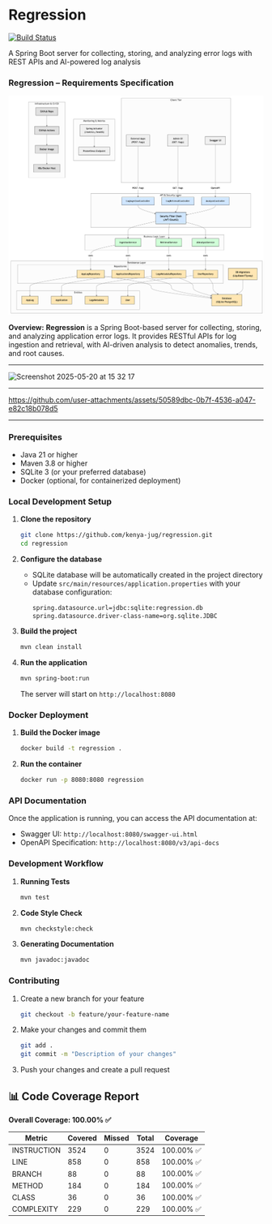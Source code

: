 # Regression
[![Build Status](https://github.com/kenya-jug/regression/actions/workflows/maven.yml/badge.svg)](https://github.com/kenya-jug/regression/actions/workflows/maven.yml)

A Spring Boot server for collecting, storing, and analyzing error logs with REST APIs and AI-powered log analysis

### **Regression – Requirements Specification**

![Project Overview Diagram](/specification/assets/diagram.png)

**Overview:**
**Regression** is a Spring Boot-based server for collecting, storing, and analyzing application error logs. It provides RESTful APIs for log ingestion and retrieval, with AI-driven analysis to detect anomalies, trends, and root causes.


---

<img width="1184" alt="Screenshot 2025-05-20 at 15 32 17" src="https://github.com/user-attachments/assets/b32085f6-4d35-4e35-9ad9-7dae4a27f532" />

---

https://github.com/user-attachments/assets/50589dbc-0b7f-4536-a047-e82c18b078d5

---

### Prerequisites

- Java 21 or higher
- Maven 3.8 or higher
- SQLite 3 (or your preferred database)
- Docker (optional, for containerized deployment)

### Local Development Setup

1. **Clone the repository**
   ```bash
   git clone https://github.com/kenya-jug/regression.git
   cd regression
   ```

2. **Configure the database**
   - SQLite database will be automatically created in the project directory
   - Update `src/main/resources/application.properties` with your database configuration:
     ```properties
     spring.datasource.url=jdbc:sqlite:regression.db
     spring.datasource.driver-class-name=org.sqlite.JDBC
     ```

3. **Build the project**
   ```bash
   mvn clean install
   ```

4. **Run the application**
   ```bash
   mvn spring-boot:run
   ```
   The server will start on `http://localhost:8080`

### Docker Deployment

1. **Build the Docker image**
   ```bash
   docker build -t regression .
   ```

2. **Run the container**
   ```bash
   docker run -p 8080:8080 regression
   ```

### API Documentation

Once the application is running, you can access the API documentation at:
- Swagger UI: `http://localhost:8080/swagger-ui.html`
- OpenAPI Specification: `http://localhost:8080/v3/api-docs`

### Development Workflow

1. **Running Tests**
   ```bash
   mvn test
   ```

2. **Code Style Check**
   ```bash
   mvn checkstyle:check
   ```

3. **Generating Documentation**
   ```bash
   mvn javadoc:javadoc
   ```

### Contributing

1. Create a new branch for your feature
   ```bash
   git checkout -b feature/your-feature-name
   ```

2. Make your changes and commit them
   ```bash
   git add .
   git commit -m "Description of your changes"
   ```

3. Push your changes and create a pull request






















































































<!-- coverage start -->
## 📊 Code Coverage Report

**Overall Coverage: 100.00% ✅**

| Metric      | Covered | Missed | Total | Coverage  |
|-------------|---------|--------|-------|-----------|
| INSTRUCTION | 3524    | 0      | 3524  | 100.00% ✅ |
| LINE        | 858     | 0      | 858   | 100.00% ✅ |
| BRANCH      | 88      | 0      | 88    | 100.00% ✅ |
| METHOD      | 184     | 0      | 184   | 100.00% ✅ |
| CLASS       | 36      | 0      | 36    | 100.00% ✅ |
| COMPLEXITY  | 229     | 0      | 229   | 100.00% ✅ |
<!-- coverage end -->
